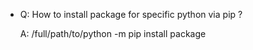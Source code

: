 * Q: How to install package for specific python via pip ?

  A: /full/path/to/python -m pip install package
